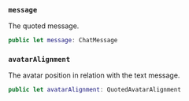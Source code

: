 
### `message`

The quoted message.

``` swift
public let message: ChatMessage
```

### `avatarAlignment`

The avatar position in relation with the text message.

``` swift
public let avatarAlignment: QuotedAvatarAlignment
